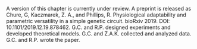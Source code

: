 A version of this chapter is currently under review. A preprint is released
as Chure, G, Kaczmarek, Z. A., and Phillips, R. Physiological adaptability and
parametric versatility in a simple genetic circuit. bioRxiv 2019. DOI:
10.1101/2019.12.19.878462. G.C. and R.P. designed experiments
and developed theoretical models. G.C. and Z.A.K. collected and analyzed
data. G.C. and R.P. wrote the paper.
